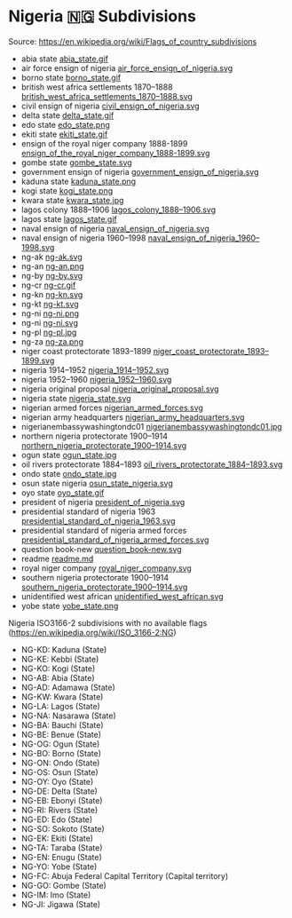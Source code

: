 # Nigeria 🇳🇬 Subdivisions

Source: https://en.wikipedia.org/wiki/Flags_of_country_subdivisions

* abia state [abia_state.gif](https://github.com/amckenna41/iso3166-flag-icons/blob/main/iso3166-2-icons/NG/abia_state.gif)
* air force ensign of nigeria [air_force_ensign_of_nigeria.svg](https://github.com/amckenna41/iso3166-flag-icons/blob/main/iso3166-2-icons/NG/air_force_ensign_of_nigeria.svg)
* borno state [borno_state.gif](https://github.com/amckenna41/iso3166-flag-icons/blob/main/iso3166-2-icons/NG/borno_state.gif)
* british west africa settlements 1870–1888 [british_west_africa_settlements_1870–1888.svg](https://github.com/amckenna41/iso3166-flag-icons/blob/main/iso3166-2-icons/NG/british_west_africa_settlements_1870–1888.svg)
* civil ensign of nigeria [civil_ensign_of_nigeria.svg](https://github.com/amckenna41/iso3166-flag-icons/blob/main/iso3166-2-icons/NG/civil_ensign_of_nigeria.svg)
* delta state [delta_state.gif](https://github.com/amckenna41/iso3166-flag-icons/blob/main/iso3166-2-icons/NG/delta_state.gif)
* edo state [edo_state.png](https://github.com/amckenna41/iso3166-flag-icons/blob/main/iso3166-2-icons/NG/edo_state.png)
* ekiti state [ekiti_state.gif](https://github.com/amckenna41/iso3166-flag-icons/blob/main/iso3166-2-icons/NG/ekiti_state.gif)
* ensign of the royal niger company 1888-1899 [ensign_of_the_royal_niger_company_1888-1899.svg](https://github.com/amckenna41/iso3166-flag-icons/blob/main/iso3166-2-icons/NG/ensign_of_the_royal_niger_company_1888-1899.svg)
* gombe state [gombe_state.svg](https://github.com/amckenna41/iso3166-flag-icons/blob/main/iso3166-2-icons/NG/gombe_state.svg)
* government ensign of nigeria [government_ensign_of_nigeria.svg](https://github.com/amckenna41/iso3166-flag-icons/blob/main/iso3166-2-icons/NG/government_ensign_of_nigeria.svg)
* kaduna state [kaduna_state.png](https://github.com/amckenna41/iso3166-flag-icons/blob/main/iso3166-2-icons/NG/kaduna_state.png)
* kogi state [kogi_state.png](https://github.com/amckenna41/iso3166-flag-icons/blob/main/iso3166-2-icons/NG/kogi_state.png)
* kwara state [kwara_state.jpg](https://github.com/amckenna41/iso3166-flag-icons/blob/main/iso3166-2-icons/NG/kwara_state.jpg)
* lagos colony 1888–1906 [lagos_colony_1888–1906.svg](https://github.com/amckenna41/iso3166-flag-icons/blob/main/iso3166-2-icons/NG/lagos_colony_1888–1906.svg)
* lagos state [lagos_state.gif](https://github.com/amckenna41/iso3166-flag-icons/blob/main/iso3166-2-icons/NG/lagos_state.gif)
* naval ensign of nigeria [naval_ensign_of_nigeria.svg](https://github.com/amckenna41/iso3166-flag-icons/blob/main/iso3166-2-icons/NG/naval_ensign_of_nigeria.svg)
* naval ensign of nigeria 1960–1998 [naval_ensign_of_nigeria_1960–1998.svg](https://github.com/amckenna41/iso3166-flag-icons/blob/main/iso3166-2-icons/NG/naval_ensign_of_nigeria_1960–1998.svg)
* ng-ak [ng-ak.svg](https://github.com/amckenna41/iso3166-flag-icons/blob/main/iso3166-2-icons/NG/ng-ak.svg)
* ng-an [ng-an.png](https://github.com/amckenna41/iso3166-flag-icons/blob/main/iso3166-2-icons/NG/ng-an.png)
* ng-by [ng-by.svg](https://github.com/amckenna41/iso3166-flag-icons/blob/main/iso3166-2-icons/NG/ng-by.svg)
* ng-cr [ng-cr.gif](https://github.com/amckenna41/iso3166-flag-icons/blob/main/iso3166-2-icons/NG/ng-cr.gif)
* ng-kn [ng-kn.svg](https://github.com/amckenna41/iso3166-flag-icons/blob/main/iso3166-2-icons/NG/ng-kn.svg)
* ng-kt [ng-kt.svg](https://github.com/amckenna41/iso3166-flag-icons/blob/main/iso3166-2-icons/NG/ng-kt.svg)
* ng-ni [ng-ni.png](https://github.com/amckenna41/iso3166-flag-icons/blob/main/iso3166-2-icons/NG/ng-ni.png)
* ng-ni [ng-ni.svg](https://github.com/amckenna41/iso3166-flag-icons/blob/main/iso3166-2-icons/NG/ng-ni.svg)
* ng-pl [ng-pl.jpg](https://github.com/amckenna41/iso3166-flag-icons/blob/main/iso3166-2-icons/NG/ng-pl.jpg)
* ng-za [ng-za.png](https://github.com/amckenna41/iso3166-flag-icons/blob/main/iso3166-2-icons/NG/ng-za.png)
* niger coast protectorate 1893–1899 [niger_coast_protectorate_1893–1899.svg](https://github.com/amckenna41/iso3166-flag-icons/blob/main/iso3166-2-icons/NG/niger_coast_protectorate_1893–1899.svg)
* nigeria 1914–1952 [nigeria_1914–1952.svg](https://github.com/amckenna41/iso3166-flag-icons/blob/main/iso3166-2-icons/NG/nigeria_1914–1952.svg)
* nigeria 1952–1960 [nigeria_1952–1960.svg](https://github.com/amckenna41/iso3166-flag-icons/blob/main/iso3166-2-icons/NG/nigeria_1952–1960.svg)
* nigeria original proposal [nigeria_original_proposal.svg](https://github.com/amckenna41/iso3166-flag-icons/blob/main/iso3166-2-icons/NG/nigeria_original_proposal.svg)
* nigeria state [nigeria_state.svg](https://github.com/amckenna41/iso3166-flag-icons/blob/main/iso3166-2-icons/NG/nigeria_state.svg)
* nigerian armed forces [nigerian_armed_forces.svg](https://github.com/amckenna41/iso3166-flag-icons/blob/main/iso3166-2-icons/NG/nigerian_armed_forces.svg)
* nigerian army headquarters [nigerian_army_headquarters.svg](https://github.com/amckenna41/iso3166-flag-icons/blob/main/iso3166-2-icons/NG/nigerian_army_headquarters.svg)
* nigerianembassywashingtondc01 [nigerianembassywashingtondc01.jpg](https://github.com/amckenna41/iso3166-flag-icons/blob/main/iso3166-2-icons/NG/nigerianembassywashingtondc01.jpg)
* northern nigeria protectorate 1900–1914 [northern_nigeria_protectorate_1900–1914.svg](https://github.com/amckenna41/iso3166-flag-icons/blob/main/iso3166-2-icons/NG/northern_nigeria_protectorate_1900–1914.svg)
* ogun state [ogun_state.jpg](https://github.com/amckenna41/iso3166-flag-icons/blob/main/iso3166-2-icons/NG/ogun_state.jpg)
* oil rivers protectorate 1884–1893 [oil_rivers_protectorate_1884–1893.svg](https://github.com/amckenna41/iso3166-flag-icons/blob/main/iso3166-2-icons/NG/oil_rivers_protectorate_1884–1893.svg)
* ondo state [ondo_state.jpg](https://github.com/amckenna41/iso3166-flag-icons/blob/main/iso3166-2-icons/NG/ondo_state.jpg)
* osun state nigeria [osun_state_nigeria.svg](https://github.com/amckenna41/iso3166-flag-icons/blob/main/iso3166-2-icons/NG/osun_state_nigeria.svg)
* oyo state [oyo_state.gif](https://github.com/amckenna41/iso3166-flag-icons/blob/main/iso3166-2-icons/NG/oyo_state.gif)
* president of nigeria [president_of_nigeria.svg](https://github.com/amckenna41/iso3166-flag-icons/blob/main/iso3166-2-icons/NG/president_of_nigeria.svg)
* presidential standard of nigeria 1963 [presidential_standard_of_nigeria_1963.svg](https://github.com/amckenna41/iso3166-flag-icons/blob/main/iso3166-2-icons/NG/presidential_standard_of_nigeria_1963.svg)
* presidential standard of nigeria armed forces [presidential_standard_of_nigeria_armed_forces.svg](https://github.com/amckenna41/iso3166-flag-icons/blob/main/iso3166-2-icons/NG/presidential_standard_of_nigeria_armed_forces.svg)
* question book-new [question_book-new.svg](https://github.com/amckenna41/iso3166-flag-icons/blob/main/iso3166-2-icons/NG/question_book-new.svg)
* readme [readme.md](https://github.com/amckenna41/iso3166-flag-icons/blob/main/iso3166-2-icons/NG/readme.md)
* royal niger company [royal_niger_company.svg](https://github.com/amckenna41/iso3166-flag-icons/blob/main/iso3166-2-icons/NG/royal_niger_company.svg)
* southern nigeria protectorate 1900–1914 [southern_nigeria_protectorate_1900–1914.svg](https://github.com/amckenna41/iso3166-flag-icons/blob/main/iso3166-2-icons/NG/southern_nigeria_protectorate_1900–1914.svg)
* unidentified west african [unidentified_west_african.svg](https://github.com/amckenna41/iso3166-flag-icons/blob/main/iso3166-2-icons/NG/unidentified_west_african.svg)
* yobe state [yobe_state.png](https://github.com/amckenna41/iso3166-flag-icons/blob/main/iso3166-2-icons/NG/yobe_state.png)

Nigeria ISO3166-2 subdivisions with no available flags (https://en.wikipedia.org/wiki/ISO_3166-2:NG)

* NG-KD: Kaduna (State)
* NG-KE: Kebbi (State)
* NG-KO: Kogi (State)
* NG-AB: Abia (State)
* NG-AD: Adamawa (State)
* NG-KW: Kwara (State)
* NG-LA: Lagos (State)
* NG-NA: Nasarawa (State)
* NG-BA: Bauchi (State)
* NG-BE: Benue (State)
* NG-OG: Ogun (State)
* NG-BO: Borno (State)
* NG-ON: Ondo (State)
* NG-OS: Osun (State)
* NG-OY: Oyo (State)
* NG-DE: Delta (State)
* NG-EB: Ebonyi (State)
* NG-RI: Rivers (State)
* NG-ED: Edo (State)
* NG-SO: Sokoto (State)
* NG-EK: Ekiti (State)
* NG-TA: Taraba (State)
* NG-EN: Enugu (State)
* NG-YO: Yobe (State)
* NG-FC: Abuja Federal Capital Territory (Capital territory)
* NG-GO: Gombe (State)
* NG-IM: Imo (State)
* NG-JI: Jigawa (State)